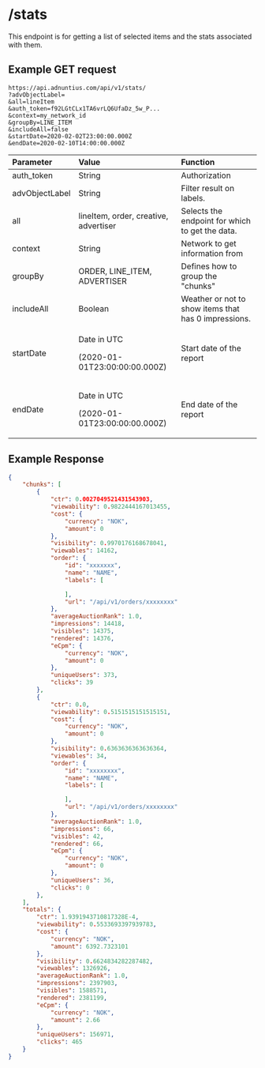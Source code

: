 # /stats

This endpoint is for getting a list of selected items and the stats associated with them.

## Example GET request

```http
https://api.adnuntius.com/api/v1/stats/
?advObjectLabel=
&all=lineItem
&auth_token=f92LGtCLx1TA6vrLQ6UfaDz_5w_P...
&context=my_network_id
&groupBy=LINE_ITEM
&includeAll=false
&startDate=2020-02-02T23:00:00.000Z
&endDate=2020-02-10T14:00:00.000Z
```

<table>
  <thead>
    <tr>
      <th style="text-align:left">Parameter</th>
      <th style="text-align:left">Value</th>
      <th style="text-align:left">Function</th>
    </tr>
  </thead>
  <tbody>
    <tr>
      <td style="text-align:left">auth_token</td>
      <td style="text-align:left">String</td>
      <td style="text-align:left">Authorization</td>
    </tr>
    <tr>
      <td style="text-align:left">advObjectLabel</td>
      <td style="text-align:left">String</td>
      <td style="text-align:left">Filter result on labels.</td>
    </tr>
    <tr>
      <td style="text-align:left">all</td>
      <td style="text-align:left">lineItem, order, creative, advertiser</td>
      <td style="text-align:left">Selects the endpoint for which to get the data.</td>
    </tr>
    <tr>
      <td style="text-align:left">context</td>
      <td style="text-align:left">String</td>
      <td style="text-align:left">Network to get information from</td>
    </tr>
    <tr>
      <td style="text-align:left">groupBy</td>
      <td style="text-align:left">ORDER, LINE_ITEM, ADVERTISER</td>
      <td style="text-align:left">Defines how to group the &quot;chunks&quot;</td>
    </tr>
    <tr>
      <td style="text-align:left">includeAll</td>
      <td style="text-align:left">Boolean</td>
      <td style="text-align:left">Weather or not to show items that has 0 impressions.</td>
    </tr>
    <tr>
      <td style="text-align:left">startDate</td>
      <td style="text-align:left">
        <p>Date in UTC</p>
        <p>(2020-01-01T23:00:00:00.000Z)</p>
      </td>
      <td style="text-align:left">Start date of the report</td>
    </tr>
    <tr>
      <td style="text-align:left">endDate</td>
      <td style="text-align:left">
        <p>Date in UTC</p>
        <p>(2020-01-01T23:00:00:00.000Z)</p>
      </td>
      <td style="text-align:left">End date of the report</td>
    </tr>
  </tbody>
</table>

## Example Response

```json
{
    "chunks": [
        {
            "ctr": 0.0027049521431543903,
            "viewability": 0.9822444167013455,
            "cost": {
                "currency": "NOK",
                "amount": 0
            },
            "visibility": 0.9970176168678041,
            "viewables": 14162,
            "order": {
                "id": "xxxxxxx",
                "name": "NAME",
                "labels": [

                ],
                "url": "/api/v1/orders/xxxxxxxx"
            },
            "averageAuctionRank": 1.0,
            "impressions": 14418,
            "visibles": 14375,
            "rendered": 14376,
            "eCpm": {
                "currency": "NOK",
                "amount": 0
            },
            "uniqueUsers": 373,
            "clicks": 39
        },
        {
            "ctr": 0.0,
            "viewability": 0.5151515151515151,
            "cost": {
                "currency": "NOK",
                "amount": 0
            },
            "visibility": 0.6363636363636364,
            "viewables": 34,
            "order": {
                "id": "xxxxxxxx",
                "name": "NAME",
                "labels": [

                ],
                "url": "/api/v1/orders/xxxxxxxx"
            },
            "averageAuctionRank": 1.0,
            "impressions": 66,
            "visibles": 42,
            "rendered": 66,
            "eCpm": {
                "currency": "NOK",
                "amount": 0
            },
            "uniqueUsers": 36,
            "clicks": 0
        },
    ],
    "totals": {
        "ctr": 1.9391943710817328E-4,
        "viewability": 0.5533693397939783,
        "cost": {
            "currency": "NOK",
            "amount": 6392.7323101
        },
        "visibility": 0.6624834282287482,
        "viewables": 1326926,
        "averageAuctionRank": 1.0,
        "impressions": 2397903,
        "visibles": 1588571,
        "rendered": 2381199,
        "eCpm": {
            "currency": "NOK",
            "amount": 2.66
        },
        "uniqueUsers": 156971,
        "clicks": 465
    }
}
```


